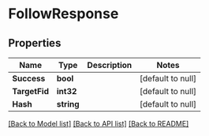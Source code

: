 # FollowResponse

## Properties
Name | Type | Description | Notes
------------ | ------------- | ------------- | -------------
**Success** | **bool** |  | [default to null]
**TargetFid** | **int32** |  | [default to null]
**Hash** | **string** |  | [default to null]

[[Back to Model list]](../README.md#documentation-for-models) [[Back to API list]](../README.md#documentation-for-api-endpoints) [[Back to README]](../README.md)

